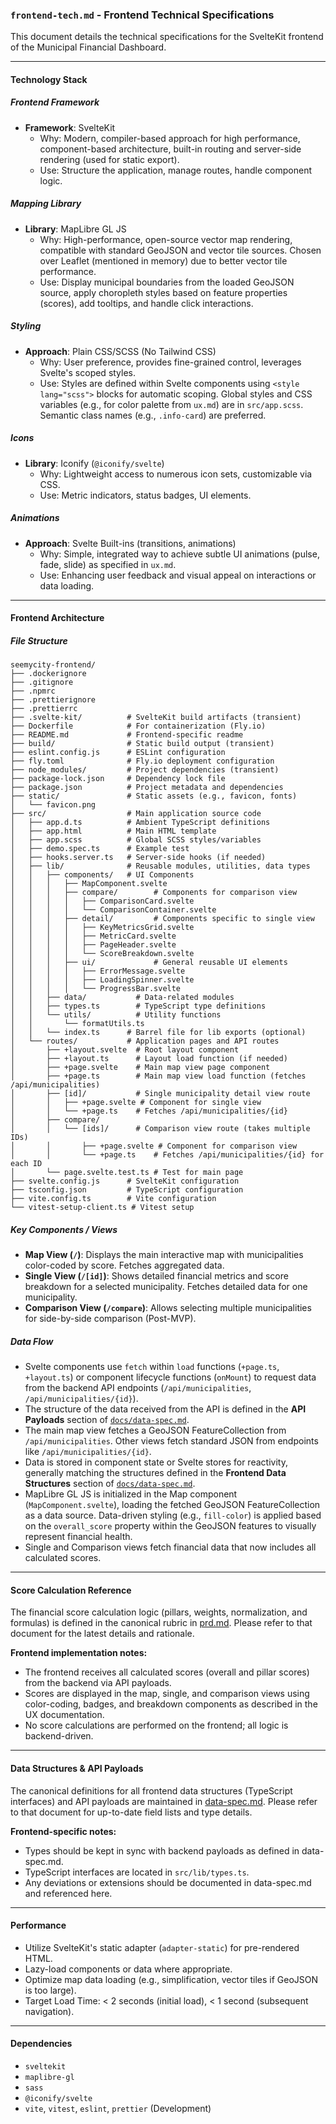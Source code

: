 ### `frontend-tech.md` - Frontend Technical Specifications

This document details the technical specifications for the SvelteKit frontend of the Municipal Financial Dashboard.

---

#### Technology Stack

##### Frontend Framework
- **Framework**: SvelteKit
  - Why: Modern, compiler-based approach for high performance, component-based architecture, built-in routing and server-side rendering (used for static export).
  - Use: Structure the application, manage routes, handle component logic.

##### Mapping Library
- **Library**: MapLibre GL JS
  - Why: High-performance, open-source vector map rendering, compatible with standard GeoJSON and vector tile sources. Chosen over Leaflet (mentioned in memory) due to better vector tile performance.
  - Use: Display municipal boundaries from the loaded GeoJSON source, apply choropleth styles based on feature properties (scores), add tooltips, and handle click interactions.

##### Styling
- **Approach**: Plain CSS/SCSS (No Tailwind CSS)
  - Why: User preference, provides fine-grained control, leverages Svelte's scoped styles.
  - Use: Styles are defined within Svelte components using `<style lang="scss">` blocks for automatic scoping. Global styles and CSS variables (e.g., for color palette from `ux.md`) are in `src/app.scss`. Semantic class names (e.g., `.info-card`) are preferred.

##### Icons
- **Library**: Iconify (`@iconify/svelte`)
  - Why: Lightweight access to numerous icon sets, customizable via CSS.
  - Use: Metric indicators, status badges, UI elements.

##### Animations
- **Approach**: Svelte Built-ins (transitions, animations)
  - Why: Simple, integrated way to achieve subtle UI animations (pulse, fade, slide) as specified in `ux.md`.
  - Use: Enhancing user feedback and visual appeal on interactions or data loading.

---

#### Frontend Architecture

##### File Structure

```
seemycity-frontend/
├── .dockerignore
├── .gitignore
├── .npmrc
├── .prettierignore
├── .prettierrc
├── .svelte-kit/          # SvelteKit build artifacts (transient)
├── Dockerfile            # For containerization (Fly.io)
├── README.md             # Frontend-specific readme
├── build/                # Static build output (transient)
├── eslint.config.js      # ESLint configuration
├── fly.toml              # Fly.io deployment configuration
├── node_modules/         # Project dependencies (transient)
├── package-lock.json     # Dependency lock file
├── package.json          # Project metadata and dependencies
├── static/               # Static assets (e.g., favicon, fonts)
│   └── favicon.png
├── src/                  # Main application source code
│   ├── app.d.ts          # Ambient TypeScript definitions
│   ├── app.html          # Main HTML template
│   ├── app.scss          # Global SCSS styles/variables
│   ├── demo.spec.ts      # Example test
│   ├── hooks.server.ts   # Server-side hooks (if needed)
│   ├── lib/              # Reusable modules, utilities, data types
│   │   ├── components/   # UI Components 
│   │   │   ├── MapComponent.svelte
│   │   │   ├── compare/        # Components for comparison view
│   │   │   │   ├── ComparisonCard.svelte
│   │   │   │   └── ComparisonContainer.svelte
│   │   │   ├── detail/         # Components specific to single view
│   │   │   │   ├── KeyMetricsGrid.svelte
│   │   │   │   ├── MetricCard.svelte
│   │   │   │   ├── PageHeader.svelte
│   │   │   │   └── ScoreBreakdown.svelte
│   │   │   ├── ui/             # General reusable UI elements
│   │   │   │   ├── ErrorMessage.svelte
│   │   │   │   ├── LoadingSpinner.svelte
│   │   │   │   └── ProgressBar.svelte
│   │   ├── data/           # Data-related modules 
│   │   ├── types.ts        # TypeScript type definitions
│   │   └── utils/          # Utility functions
│   │       └── formatUtils.ts
│   │   └── index.ts      # Barrel file for lib exports (optional)
│   └── routes/           # Application pages and API routes
│       ├── +layout.svelte  # Root layout component
│       ├── +layout.ts      # Layout load function (if needed)
│       ├── +page.svelte    # Main map view page component
│       ├── +page.ts        # Main map view load function (fetches /api/municipalities)
│       ├── [id]/           # Single municipality detail view route
│       │   ├── +page.svelte # Component for single view
│       │   └── +page.ts    # Fetches /api/municipalities/{id}
│       ├── compare/
│       │   └── [ids]/      # Comparison view route (takes multiple IDs)
│       │       ├── +page.svelte # Component for comparison view
│       │       └── +page.ts    # Fetches /api/municipalities/{id} for each ID
│       └── page.svelte.test.ts # Test for main page
├── svelte.config.js      # SvelteKit configuration
├── tsconfig.json         # TypeScript configuration
├── vite.config.ts        # Vite configuration
└── vitest-setup-client.ts # Vitest setup
```

##### Key Components / Views
- **Map View (`/`)**: Displays the main interactive map with municipalities color-coded by score. Fetches aggregated data.
- **Single View (`/[id]`)**: Shows detailed financial metrics and score breakdown for a selected municipality. Fetches detailed data for one municipality.
- **Comparison View (`/compare`)**: Allows selecting multiple municipalities for side-by-side comparison (Post-MVP).

##### Data Flow
- Svelte components use `fetch` within `load` functions (`+page.ts`, `+layout.ts`) or component lifecycle functions (`onMount`) to request data from the backend API endpoints (`/api/municipalities`, `/api/municipalities/{id}`).
- The structure of the data received from the API is defined in the **API Payloads** section of [`docs/data-spec.md`](../docs/data-spec.md#3-api-payloads).
- The main map view fetches a GeoJSON FeatureCollection from `/api/municipalities`. Other views fetch standard JSON from endpoints like `/api/municipalities/{id}`.
- Data is stored in component state or Svelte stores for reactivity, generally matching the structures defined in the **Frontend Data Structures** section of [`docs/data-spec.md`](../docs/data-spec.md#12-frontend-svelte-typescript).
- MapLibre GL JS is initialized in the Map component (`MapComponent.svelte`), loading the fetched GeoJSON FeatureCollection as a data source. Data-driven styling (e.g., `fill-color`) is applied based on the `overall_score` property within the GeoJSON features to visually represent financial health.
- Single and Comparison views fetch financial data that now includes all calculated scores.

---

#### Score Calculation Reference

The financial score calculation logic (pillars, weights, normalization, and formulas) is defined in the canonical rubric in [prd.md](../docs/prd.md#2-functional-requirements). Please refer to that document for the latest details and rationale.

**Frontend implementation notes:**
- The frontend receives all calculated scores (overall and pillar scores) from the backend via API payloads.
- Scores are displayed in the map, single, and comparison views using color-coding, badges, and breakdown components as described in the UX documentation.
- No score calculations are performed on the frontend; all logic is backend-driven.

---

#### Data Structures & API Payloads

The canonical definitions for all frontend data structures (TypeScript interfaces) and API payloads are maintained in [data-spec.md](../docs/data-spec.md#1-core-data-structures). Please refer to that document for up-to-date field lists and type details.

**Frontend-specific notes:**
- Types should be kept in sync with backend payloads as defined in data-spec.md.
- TypeScript interfaces are located in `src/lib/types.ts`.
- Any deviations or extensions should be documented in data-spec.md and referenced here.

---

#### Performance
- Utilize SvelteKit's static adapter (`adapter-static`) for pre-rendered HTML.
- Lazy-load components or data where appropriate.
- Optimize map data loading (e.g., simplification, vector tiles if GeoJSON is too large).
- Target Load Time: < 2 seconds (initial load), < 1 second (subsequent navigation).

---

#### Dependencies
- `sveltekit`
- `maplibre-gl`
- `sass`
- `@iconify/svelte`
- `vite`, `vitest`, `eslint`, `prettier` (Development)
